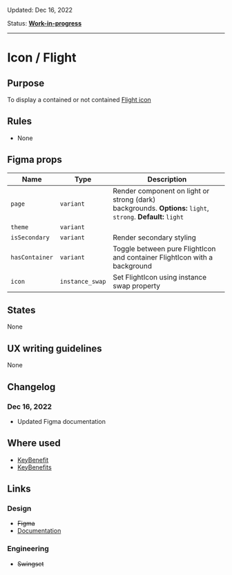 Updated: Dec 16, 2022

Status: **[Work-in-progress](/guides/can-i-use#work-in-progress)**

---

# Icon / Flight

## Purpose

To display a contained or not contained [Flight icon](https://flight-hashicorp.vercel.app/)

## Rules

- None

## Figma props

| Name           | Type            | Description                                                                                                  |
| -------------- | --------------- | ------------------------------------------------------------------------------------------------------------ |
| `page`         | `variant`       | Render component on light or strong (dark) backgrounds. **Options:** `light`, `strong`. **Default:** `light` |
| `theme`        | `variant`       |                                                                                                              |
| `isSecondary`  | `variant`       | Render secondary styling                                                                                     |
| `hasContainer` | `variant`       | Toggle between pure FlightIcon and container FlightIcon with a background                                    |
| `icon`         | `instance_swap` | Set FlightIcon using instance swap property                                                                  |

## States

None

## UX writing guidelines

None

## Changelog

### Dec 16, 2022

- Updated Figma documentation

## Where used

- [KeyBenefit](/components/key-benefit)
- [KeyBenefits](/components/key-benefits)

## Links

### Design

- ~~Figma~~
- [Documentation](/components/icon/flight)

### Engineering

- ~~Swingset~~
